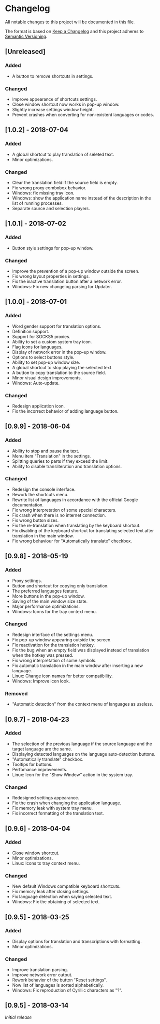 # Changelog
All notable changes to this project will be documented in this file.

The format is based on [Keep a Changelog](http://keepachangelog.com/en/1.0.0/)
and this project adheres to [Semantic Versioning](http://semver.org/spec/v2.0.0.html).

## [Unreleased]
### Added
- A button to remove shortcuts in settings.

### Changed
- Improve appearance of shortcuts settings.
- Close window shortcut now works in pop-up window.
- Slightly increase settings window height.
- Prevent crashes when converting for non-existent languages or codes.

## [1.0.2] - 2018-07-04
### Added
- A global shortcut to play translation of seleted text.
- Minor optimizations.

### Changed
- Clear the translation field if the source field is empty.
- Fix wrong proxy combobox behavior.
- Windows: fix missing tray icon.
- Windows: show the application name instead of the description in the list of running processes.
- Separate source and selection players.

## [1.0.1] - 2018-07-02
### Added
- Button style settings for pop-up window.

### Changed
- Improve the prevention of a pop-up window outside the screen.
- Fix wrong layout properties in settings.
- Fix the inactive translation button after a network error.
- Windows: Fix new changelog parsing for Updater.

## [1.0.0] - 2018-07-01
### Added
- Word gender support for translation options.
- Definition support.
- Support for SOCKS5 proxies.
- Ability to set a custom system tray icon.
- Flag icons for languages.
- Display of network error in the pop-up window.
- Options to select buttons style.
- Ability to set pop-up window size.
- A global shortcut to stop playing the selected text.
- A button to copy translation to the source field.
- Minor visual design improvements.
- Windows: Auto-update.

### Changed
- Redesign application icon.
- Fix the incorrect behavior of adding language button.

## [0.9.9] - 2018-06-04
### Added
- Ability to stop and pause the text.
- Menu item "Translation" in the settings.
- Splitting queries to parts if they exceed the limit.
- Ability to disable transliteration and translation options.

### Changed
- Redesign the console interface.
- Rework the shortcuts menu.
- Rewrite list of languages in accordance with the official Google documentation.
- Fix wrong interpretation of some special characters.
- Fix crash when there is no internet connection.
- Fix wrong button sizes.
- Fix the re-translation when translating by the keyboard shortcut.
- Fix disabling of the keyboard shortcut for translating selected text after translation in the main window.
- Fix wrong behaviour for "Automatically translate" checkbox.

## [0.9.8] - 2018-05-19
### Added
- Proxy settings.
- Button and shortcut for copying only translation.
- The preferred languages feature.
- More buttons in the pop-up window.
- Saving of the main window size state.
- Major performance optimizations.
- Windows: Icons for the tray context menu.

### Changed
- Redesign interface of the settings menu.
- Fix pop-up window appearing outside the screen.
- Fix reactivation for the translation hotkey.
- Fix the bug when an empty field was displayed instead of translation when the hotkey was pressed.
- Fix wrong interpretation of some symbols.
- Fix automatic translation in the main window after inserting a new language.
- Linux: Change icon names for better compatibility.
- Windows: Improve icon look.

### Removed
- "Automatic detection" from the context menu of languages ​​as useless.

## [0.9.7] - 2018-04-23
### Added
- The selection of the previous language if the source language and the target language are the same.
- Displaying detected languages on the language auto-detection buttons.
- "Automatically translate" checkbox.
- Tooltips for buttons.
- Perfomance improvements.
- Linux: Icon for the "Show Window" action in the system tray.

### Changed
- Redesigned settings appearance.
- Fix the crash when changing the application language.
- Fix memory leak with system tray menu.
- Fix incorrect formatting of the translation text.

## [0.9.6] - 2018-04-04
### Added
- Close window shortcut.
- Minor optimizations.
- Linux: Icons to tray context menu.

### Changed
- New default Windows compatible keyboard shortcuts.
- Fix memory leak after closing settings.
- Fix language detection when saying selected text.
- Windows: Fix the obtaining of selected text.

## [0.9.5] - 2018-03-25
### Added
- Display options for translation and transcriptions with formatting.
- Minor optimizations.

### Changed
- Improve translation parsing.
- Improve network error output.
- Rework behavior of the button "Reset settings".
- Now list of languages is sorted alphabetically.
- Windows: Fix reproduction of Cyrillic characters as "?".

## [0.9.5] - 2018-03-14
*Initial release*
